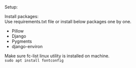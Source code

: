 Setup:  

Install packages:  
Use requirements.txt file or install below packages one by one.
- Pillow  
- Django  
- Pygments  
- django-environ

Make sure fc-list linux utility is installed on machine.  
`sudo apt install fontconfig`
